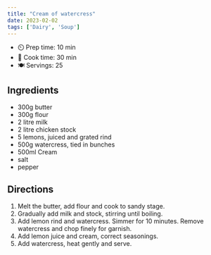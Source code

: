 ```yaml
---
title: "Cream of watercress"
date: 2023-02-02
tags: ['Dairy', 'Soup']
---
```


- ⏲️ Prep time: 10 min
- 🍳 Cook time: 30 min
- 🍽️ Servings: 25

## Ingredients

- 300g butter
- 300g flour
- 2 litre milk
- 2 litre chicken stock
- 5 lemons, juiced and grated rind
- 500g watercress, tied in bunches
- 500ml Cream
- salt
- pepper

## Directions

1. Melt the butter, add flour and cook to sandy stage.
2. Gradually add milk and stock, stirring until boiling.
3. Add lemon rind and watercress. Simmer for 10 minutes. Remove watercress and chop finely for garnish.
4. Add lemon juice and cream, correct seasonings.
5. Add watercress, heat gently and serve.

